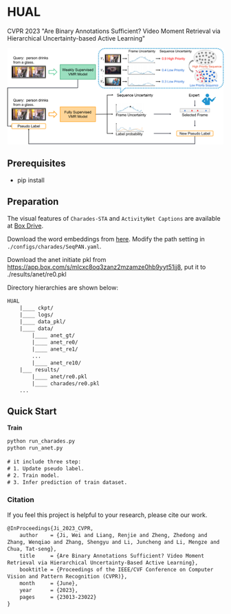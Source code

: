 # HUAL
CVPR 2023 "Are Binary Annotations Sufficient? Video Moment Retrieval via Hierarchical Uncertainty-based Active Learning"


![overview](/images/architecture.png)

## Prerequisites
- pip install 

## Preparation
The visual features of `Charades-STA` and `ActivityNet Captions` are available at [Box Drive](
https://app.box.com/s/d7q5atlidb31cuj1u8znd7prgrck1r1s).

Download the word embeddings from [here](http://nlp.stanford.edu/data/glove.840B.300d.zip). Modify the path setting in `./configs/charades/SeqPAN.yaml`.

Download the anet initiate pkl from https://app.box.com/s/mlcxc8oq3zanz2mzamze0hb9yyt51ij8, put it to ./results/anet/re0.pkl

Directory hierarchies are shown below:
```
HUAL
    |____ ckpt/
    |____ logs/
    |____ data_pkl/
    |____ data/
        |____ anet_gt/
        |____ anet_re0/
        |____ anet_re1/
        ...
        |____ anet_re10/
    |___ results/
        |____ anet/re0.pkl
        |____ charades/re0.pkl
    ...
```

## Quick Start
**Train**
```shell script
python run_charades.py
python run_anet.py

# it include three step:
# 1. Update pseudo label.
# 2. Train model.
# 3. Infer prediction of train dataset.

```


### Citation
If you feel this project is helpful to your research, please cite our work.
```
@InProceedings{Ji_2023_CVPR,
    author    = {Ji, Wei and Liang, Renjie and Zheng, Zhedong and Zhang, Wenqiao and Zhang, Shengyu and Li, Juncheng and Li, Mengze and Chua, Tat-seng},
    title     = {Are Binary Annotations Sufficient? Video Moment Retrieval via Hierarchical Uncertainty-Based Active Learning},
    booktitle = {Proceedings of the IEEE/CVF Conference on Computer Vision and Pattern Recognition (CVPR)},
    month     = {June},
    year      = {2023},
    pages     = {23013-23022}
}
```